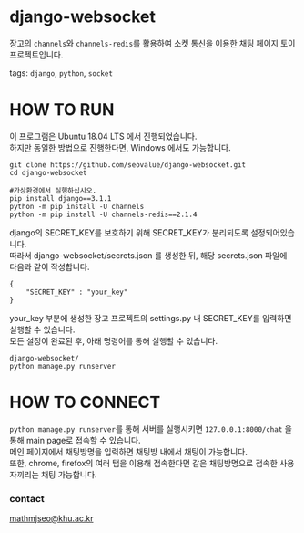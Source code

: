 # django-websocket
장고의 `channels`와 `channels-redis`를 활용하여 소켓 통신을 이용한 채팅 페이지 토이 프로젝트입니다.  
  
tags: `django`, `python`, `socket`  

# HOW TO RUN
이 프로그램은 Ubuntu 18.04 LTS 에서 진행되었습니다.  
하지만 동일한 방법으로 진행한다면, Windows 에서도 가능합니다.
   
```
git clone https://github.com/seovalue/django-websocket.git
cd django-websocket

#가상환경에서 실행하십시오.
pip install django==3.1.1
python -m pip install -U channels
python -m pip install -U channels-redis==2.1.4
```
  
django의 SECRET_KEY를 보호하기 위해 SECRET_KEY가 분리되도록 설정되어있습니다.  
따라서 django-websocket/secrets.json 를 생성한 뒤, 해당 secrets.json 파일에 다음과 같이 작성합니다.
```
{
	"SECRET_KEY" : "your_key"
}
```
your_key 부분에 생성한 장고 프로젝트의 settings.py 내 SECRET_KEY를 입력하면 실행할 수 있습니다.  
모든 설정이 완료된 후, 아래 명령어를 통해 실행할 수 있습니다. 
```
django-websocket/
python manage.py runserver
```

# HOW TO CONNECT
`python manage.py runserver`를 통해 서버를 실행시키면 `127.0.0.1:8000/chat` 을 통해 main page로 접속할 수 있습니다.  
메인 페이지에서 채팅방명을 입력하면 채팅방 내에서 채팅이 가능합니다.  
또한, chrome, firefox의 여러 탭을 이용해 접속한다면 같은 채팅방명으로 접속한 사용자끼리는 채팅 가능합니다.  

### contact
mathmjseo@khu.ac.kr
